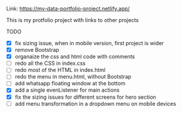 Link: https://my-data-portfolio-project.netlify.app/

This is my protfolio project with links to other projects

TODO
- [x] fix sizing issue, when in mobile version, first project is wider
- [x] remove Bootstrap
- [x] organaize the css and html  code with comments
- [ ] redo all the CSS in index.css
- [ ] redo most of the HTML in index.html
- [ ] redo the menu in menu.html, without Bootstrap
- [ ] add whatsapp floating window at the bottom
- [x] add a single evenListener for main actions
- [x] fix the sizing issues for different screens for hero section
- [ ] add menu transformation in a dropdown menu on mobile devices
